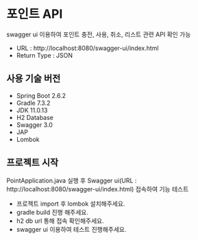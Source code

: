 #  포인트 API
swagger ui 이용하여 포인트 충전, 사용, 취소, 리스트 관련 API 확인 가능

- URL : http://localhost:8080/swagger-ui/index.html
- Return Type : JSON

## 사용 기술 버전

- Spring Boot 2.6.2
- Gradle 7.3.2
- JDK 11.0.13
- H2 Database
- Swagger 3.0
- JAP
- Lombok

## 프로젝트 시작

PointApplication.java 실행 후 Swagger ui(URL : http://localhost:8080/swagger-ui/index.html) 접속하여 기능 테스트

- 프로젝트 import 후 lombok 설치해주세요.
- gradle build 진행 해주세요.
- h2 db url 통해 접속 확인해주세요.
- swagger ui 이용하여 테스트 진행해주세요.


